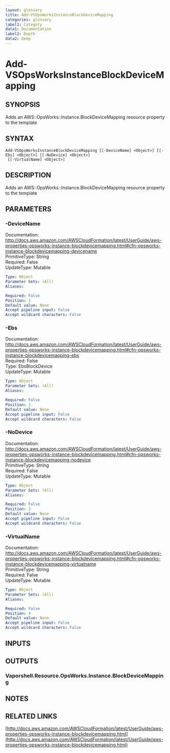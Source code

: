 ```yaml
---
layout: glossary
title: Add-VSOpsWorksInstanceBlockDeviceMapping
categories: glossary
label1: Category
data1: Documentation
label2: Depth
data2: Deep
---
```


# Add-VSOpsWorksInstanceBlockDeviceMapping

## SYNOPSIS
Adds an AWS::OpsWorks::Instance.BlockDeviceMapping resource property to the template

## SYNTAX

```
Add-VSOpsWorksInstanceBlockDeviceMapping [[-DeviceName] <Object>] [[-Ebs] <Object>] [[-NoDevice] <Object>]
 [[-VirtualName] <Object>]
```

## DESCRIPTION
Adds an AWS::OpsWorks::Instance.BlockDeviceMapping resource property to the template

## PARAMETERS

### -DeviceName
Documentation: http://docs.aws.amazon.com/AWSCloudFormation/latest/UserGuide/aws-properties-opsworks-instance-blockdevicemapping.html#cfn-opsworks-instance-blockdevicemapping-devicename    
PrimitiveType: String    
Required: False    
UpdateType: Mutable

```yaml
Type: Object
Parameter Sets: (All)
Aliases: 

Required: False
Position: 1
Default value: None
Accept pipeline input: False
Accept wildcard characters: False
```

### -Ebs
Documentation: http://docs.aws.amazon.com/AWSCloudFormation/latest/UserGuide/aws-properties-opsworks-instance-blockdevicemapping.html#cfn-opsworks-instance-blockdevicemapping-ebs    
Required: False    
Type: EbsBlockDevice    
UpdateType: Mutable

```yaml
Type: Object
Parameter Sets: (All)
Aliases: 

Required: False
Position: 2
Default value: None
Accept pipeline input: False
Accept wildcard characters: False
```

### -NoDevice
Documentation: http://docs.aws.amazon.com/AWSCloudFormation/latest/UserGuide/aws-properties-opsworks-instance-blockdevicemapping.html#cfn-opsworks-instance-blockdevicemapping-nodevice    
PrimitiveType: String    
Required: False    
UpdateType: Mutable

```yaml
Type: Object
Parameter Sets: (All)
Aliases: 

Required: False
Position: 3
Default value: None
Accept pipeline input: False
Accept wildcard characters: False
```

### -VirtualName
Documentation: http://docs.aws.amazon.com/AWSCloudFormation/latest/UserGuide/aws-properties-opsworks-instance-blockdevicemapping.html#cfn-opsworks-instance-blockdevicemapping-virtualname    
PrimitiveType: String    
Required: False    
UpdateType: Mutable

```yaml
Type: Object
Parameter Sets: (All)
Aliases: 

Required: False
Position: 4
Default value: None
Accept pipeline input: False
Accept wildcard characters: False
```

## INPUTS

## OUTPUTS

### Vaporshell.Resource.OpsWorks.Instance.BlockDeviceMapping

## NOTES

## RELATED LINKS

[http://docs.aws.amazon.com/AWSCloudFormation/latest/UserGuide/aws-properties-opsworks-instance-blockdevicemapping.html](http://docs.aws.amazon.com/AWSCloudFormation/latest/UserGuide/aws-properties-opsworks-instance-blockdevicemapping.html)

